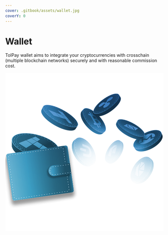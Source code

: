```yaml
---
cover: .gitbook/assets/wallet.jpg
coverY: 0
---
```


# Wallet

TolPay wallet aims to integrate your cryptocurrencies with crosschain (multiple blockchain networks) securely and with reasonable commission cost.

![](.gitbook/assets/wallet.png)

